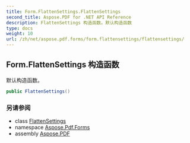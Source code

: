 ```yaml
---
title: Form.FlattenSettings.FlattenSettings
second_title: Aspose.PDF for .NET API Reference
description: FlattenSettings 构造函数。默认构造函数
type: docs
weight: 10
url: /zh/net/aspose.pdf.forms/form.flattensettings/flattensettings/
---
```

## Form.FlattenSettings 构造函数

默认构造函数。

```csharp
public FlattenSettings()
```

### 另请参阅

* class [FlattenSettings](../)
* namespace [Aspose.Pdf.Forms](../../../aspose.pdf.forms/)
* assembly [Aspose.PDF](../../../)